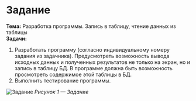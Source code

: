 # Задание

**Тема:** Разработка программы. Запись в таблицу, чтение данных из таблицы  
**Задачи:**  
1. Разработать программу (согласно индивидуальному номеру задания из задачника). Предусмотреть возможность вывода исходных данных и полученных результатов не только на экран, но и запись в таблицу БД. В программе должна быть возможность просмотреть содержимое этой таблицы в БД.  
2.	Выполнить тестирование программы.  

![Задание](https://github.com/user-attachments/assets/d055c996-972b-4075-b9b7-8ba05fc3fe2b)
*Рисунок 1 — Задание*

</div>

